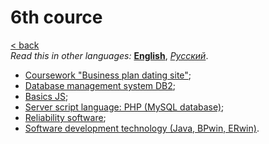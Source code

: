 # 6th cource
[&lt; back](../../../)  
*Read this in other languages:* **[English](README.en.md)**, *[Русский](README.md)*.

* [Coursework "Business plan dating site"](coursework%20(business%20plan%20dating%20site)/);
* [Database management system DB2](db2%20(basics)/);
* [Basics JS](js%20(basics)/);
* [Server script language: PHP (MySQL database)](php%20-%20mysql%20(basics)/);
* [Reliability software](reliability%20software/);
* [Software development technology (Java, BPwin, ERwin)](software%20development%20technology%20(java,%20bpwin,%20erwin)/).
